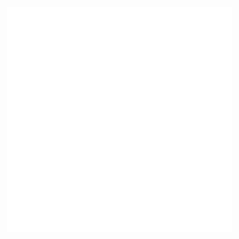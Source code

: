 <div align="center" bgcolor="#000000">
    <img src="logo_git.svg" width="400" height="400" alt="css-in-readme">
</div>
